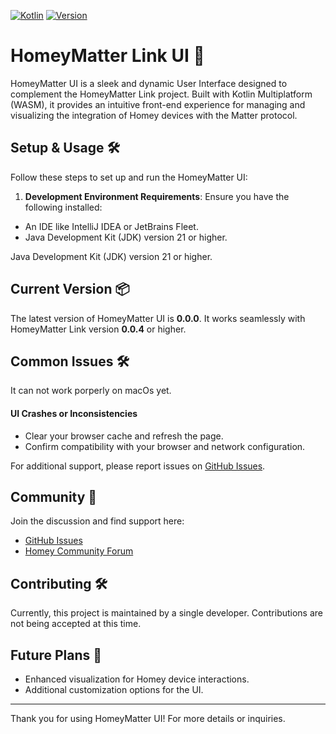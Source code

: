 [![Kotlin](https://img.shields.io/badge/Kotlin-Multiplatform-blue.svg?style=flat&logo=kotlin)](https://kotlinlang.org)
[![Version](https://img.shields.io/badge/version-0.0.0-orange)](https://apps.developer.athom.com)

# HomeyMatter Link UI 🌟

HomeyMatter UI is a sleek and dynamic User Interface designed to complement the HomeyMatter Link project. Built with Kotlin Multiplatform (WASM), it provides an intuitive front-end experience for managing and visualizing the integration of Homey devices with the Matter protocol.

## Setup & Usage 🛠️

Follow these steps to set up and run the HomeyMatter UI:

1. **Development Environment Requirements**:
   Ensure you have the following installed:

  - An IDE like IntelliJ IDEA or JetBrains Fleet.
  - Java Development Kit (JDK) version 21 or higher.

Java Development Kit (JDK) version 21 or higher.
## Current Version 📦

The latest version of HomeyMatter UI is **0.0.0**. It works seamlessly with HomeyMatter Link version **0.0.4** or higher.

## Common Issues 🛠️
It can not work porperly on macOs yet.

#### UI Crashes or Inconsistencies
- Clear your browser cache and refresh the page.
- Confirm compatibility with your browser and network configuration.

For additional support, please report issues on [GitHub Issues](https://github.com/rcaceiro/eu.rcaceiro.homey.matterbridge.ui/issues).

## Community 💬

Join the discussion and find support here:

- [GitHub Issues](https://github.com/rcaceiro/eu.rcaceiro.homey.matterbridge.ui/issues)
- [Homey Community Forum](https://community.homey.app/t/app-homeymatter-link/125841)

## Contributing 🛠️

Currently, this project is maintained by a single developer. Contributions are not being accepted at this time.

## Future Plans 🌟

- Enhanced visualization for Homey device interactions.
- Additional customization options for the UI.

---

Thank you for using HomeyMatter UI! For more details or inquiries.
